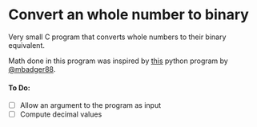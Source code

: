 # Convert an whole number to binary

Very small C program that converts whole numbers to their binary equivalent.

Math done in this program was inspired by [this](https://github.com/mbadger88/BinaryToDecimalConverter) python program by [@mbadger88](https://github.com/mbadger88).

#### To Do:
 - [ ] Allow an argument to the program as input
 - [ ] Compute decimal values
